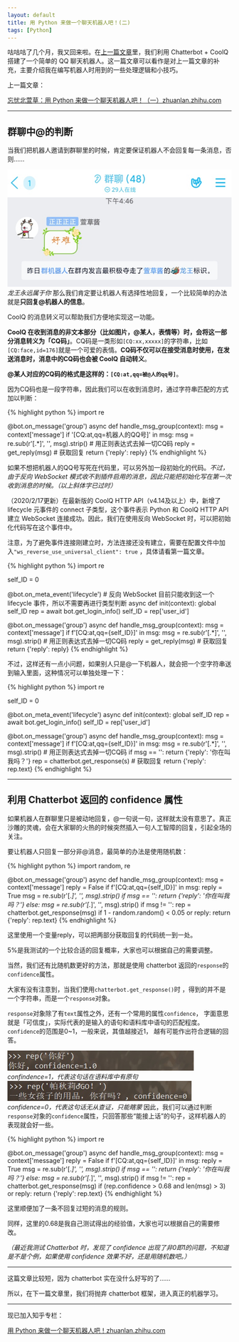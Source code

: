 ```yaml
---
layout: default
title: 用 Python 来做一个聊天机器人吧！(二)
tags: [Python]
---
```



咕咕咕了几个月，我又回来啦。在[上一篇文章](https://zhuanlan.zhihu.com/p/78714067)里，我们利用 Chatterbot + CoolQ 搭建了一个简单的 QQ 聊天机器人。这一篇文章可以看作是对上一篇文章的补充，主要介绍我在编写机器人时用到的一些处理逻辑和小技巧。

上一篇文章：

[忘忧北萱草：用 Python 来做一个聊天机器人吧！（一）​zhuanlan.zhihu.com](https://zhuanlan.zhihu.com/p/78714067)

---
## 群聊中@的判断
当我们把机器人邀请到群聊里的时候，肯定要保证机器人不会回复每一条消息，否则……

![l:龙王永远属于你.jpg](/res/龙王永远属于你.jpg)
*龙王永远属于你*
那么我们肯定要让机器人有选择性地回复，一个比较简单的办法就是**只回复@机器人的信息**。

CoolQ 的消息转义可以帮助我们方便地实现这一功能。

**CoolQ 在收到消息的非文本部分（比如图片，@某人，表情等）时，会将这一部分消息转义为「CQ码」**。CQ码是一类形如`[CQ:xx,xxxxx]`的字符串，比如`[CQ:face,id=176]`就是一个可爱的表情。**CQ码不仅可以在接受消息时使用，在发送消息时，消息中的CQ码也会被 CoolQ 自动转义**。

**@某人对应的CQ码的格式是这样的：`[CQ:at,qq=被@人的qq号]`**。 

因为CQ码也是一段字符串，因此我们可以在收到消息时，通过字符串匹配的方式加以判断：

{% highlight python %}
import re

@bot.on_message('group')
async def handle_msg_group(context):
    msg = context['message']
    if '[CQ:at,qq=机器人的QQ号]' in msg:
        msg = re.sub(r'\[.*\]', '', msg).strip() # 用正则表达式去掉一切CQ码
        reply = get_reply(msg) # 获取回复
        return {'reply': reply}
{% endhighlight %}


如果不想把机器人的QQ号写死在代码里，可以另外加一段初始化的代码。*不过，由于反向 WebSocket 模式收不到插件启用的消息，因此只能把初始化写在第一次收到消息的时候。（以上斜体字已过时）*

（2020/2/17更新）在最新版的 CoolQ HTTP API（v4.14及以上）中，新增了 lifecycle 元事件的 connect 子类型，这个事件表示 Python 和 CoolQ HTTP API 建立 WebSocket 连接成功。因此，我们在使用反向 WebSocket 时，可以把初始化代码写在这个事件中。

注意，为了避免事件连接刚建立时，方法连接还没有建立，需要在配置文件中加入`"ws_reverse_use_universal_client": true` ，具体请看第一篇文章。

{% highlight python %}
import re

self_ID = 0
    
@bot.on_meta_event('lifecycle') # 反向 WebSocket 目前只能收到这一个 lifecycle 事件，所以不需要再进行类型判断
async def init(context):
    global self_ID
    rep = await bot.get_login_info()
    self_ID = rep['user_id']

@bot.on_message('group')
async def handle_msg_group(context):
    msg = context['message']
    if f'[CQ:at,qq={self_ID}]' in msg:
        msg = re.sub(r'\[.*\]', '', msg).strip() # 用正则表达式去掉一切CQ码
        reply = get_reply(msg) # 获取回复
        return {'reply': reply}
{% endhighlight %}


不过，这样还有一点小问题，如果别人只是@一下机器人，就会把一个空字符串送到输入里面，这种情况可以单独处理一下：

{% highlight python %}
import re

self_ID = 0
    
@bot.on_meta_event('lifecycle')
async def init(context):
    global self_ID
    rep = await bot.get_login_info()
    self_ID = rep['user_id']

@bot.on_message('group')
async def handle_msg_group(context):
    msg = context['message']
    if f'[CQ:at,qq={self_ID}]' in msg:
        msg = re.sub(r'\[.*\]', '', msg).strip() # 用正则表达式去掉一切CQ码
        if msg == '':
            return {'reply': '你在叫我吗？'}
        rep = chatterbot.get_response(s) # 获取回复
        return {'reply': rep.text}
{% endhighlight %}


---
## 利用 Chatterbot 返回的 confidence 属性
如果机器人在群聊里只是被动地回复，@一句说一句，这样就太没有意思了。真正沙雕的灵魂，会在大家聊的火热的时候突然插入一句人工智障的回复，引起全场的关注。

要让机器人只回复一部分非@消息，最简单的办法是使用随机数：

{% highlight python %}
import random, re

@bot.on_message('group')
async def handle_msg_group(context):
    msg = context['message']
    reply = False
    if f'[CQ:at,qq={self_ID}]' in msg:
        reply = True
        msg = re.sub(r'\[.*\]', '', msg).strip()
        if msg == '':
            return {'reply': '你在叫我吗？'}
    else:
        msg = re.sub(r'\[.*\]', '', msg).strip()
    if msg != '':
        rep = chatterbot.get_response(msg)
        if 1 - random.random() < 0.05 or reply:
            return {'reply': rep.text}
{% endhighlight %}


这里使用一个变量reply，可以把两部分获取回复的代码统一到一处。

5%是我测试的一个比较合适的回复概率，大家也可以根据自己的需要调整。

当然，我们还有比随机数更好的方法，那就是使用 chatterbot 返回的`response`的`confidence`属性。

大家有没有注意到，当我们使用`chatterbot.get_response()`时 ，得到的并不是一个字符串，而是一个`response`对象。

`response`对象除了有`text`属性之外，还有一个常用的属性`confidence`， 字面意思就是「可信度」，实际代表的是输入的语句和语料库中语句的匹配程度。`confidence`的范围是0~1，一般来说，其值越接近1， 越有可能作出符合逻辑的回答。

![l:Confidence1.jpg](/res/Confidence1.jpg)
*confindence=1，代表这句话在语料库中有原句*
![l:Confidence0.jpg](/res/Confidence0.jpg)
*confidence=0，代表这句话无从查证，只能瞎蒙*
因此，我们可以通过判断`response`对象的`confidence`属性，只回答那些“能接上话”的句子，这样机器人的表现就会好一些。 

{% highlight python %}
import re

@bot.on_message('group')
async def handle_msg_group(context):
    msg = context['message']
    reply = False
    if f'[CQ:at,qq={self_ID}]' in msg:
        reply = True
        msg = re.sub(r'\[.*\]', '', msg).strip()
        if msg == '':
            return {'reply': '你在叫我吗？'}
    else:
        msg = re.sub(r'\[.*\]', '', msg).strip()
    if msg != '':
        rep = chatterbot.get_response(msg)
        if (rep.confidence > 0.68 and len(msg) > 3) or reply:
            return {'reply': rep.text}
{% endhighlight %}


这里顺便加了一条不回复过短的消息的规则。

同样，这里的0.68是我自己测试得出的经验值，大家也可以根据自己的需要修改。

*（最近我测试 Chatterbot 时，发现了 confidence 出现了非0即1的问题，不知道是不是个例，如果使用 confidence 效果不好，还是用随机数吧。）*

---
这篇文章比较短，因为 chatterbot 实在没什么好写的了……

所以，在下一篇文章里，我们将抛弃 chatterbot 框架，进入真正的机器学习。

---
现已加入知乎专栏：

[用 Python 来做一个聊天机器人吧！​zhuanlan.zhihu.com](https://zhuanlan.zhihu.com/c_1209057994874728448)


